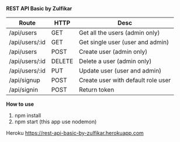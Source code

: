 **REST API Basic by Zulfikar**


|Route | HTTP | Desc
|---|---|---|
|/api/users| GET | Get all the users (admin only)
|/api/users/:id | GET | Get single user (user and admin)
|/api/users | POST | Create user (admin only)
|/api/users/:id | DELETE | Delete a user (admin only)
|/api/users/:id| PUT | Update user (user and admin)
|/api/signup | POST | Create user with default role user|
|/api/signin | POST | Return token|

**How to use**

1) npm install
2) npm start (this app use nodemon)

Heroku
https://rest-api-basic-by-zulfikar.herokuapp.com
